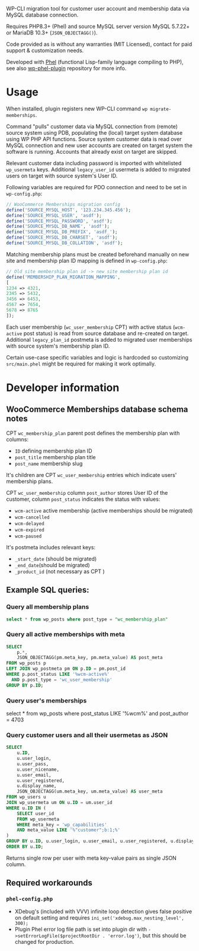 WP-CLI migration tool for customer user account and membership data via MySQL database connection.

Requires PHP8.3+ (Phel) and source MySQL server version MySQL 5.7.22+ or MariaDB 10.3+ (`JSON_OBJECTAGG()`).

Code provided as is without any warranties (MIT Licensed), contact for paid support & customization needs.

Developed with [Phel](https://phel-lang.org/) (functional Lisp-family language compiling to PHP), see also [wp-phel-plugin](https://github.com/jasalt/phel-wp-plugin) repository for more info.

# Usage

When installed, plugin registers new WP-CLI command `wp migrate-memberships`.

Command "pulls" customer data via MySQL connection from (remote) source system using PDB, populating the (local) target system database using WP PHP API functions. Source system customer data is read over MySQL connection and new user accounts are created on target system the software is running. Accounts that already exist on target are skipped.

Relevant customer data including password is imported with whitelisted `wp_usermeta` keys. Additional `legacy_user_id` usermeta is added to migrated users on target with source system's User ID.

Following variables are required for PDO connection and need to be set in `wp-config.php`:

```php
// WooCommerce Memberships migration config
define('SOURCE_MYSQL_HOST', '123.234.345.456');
define('SOURCE_MYSQL_USER', 'asdf');
define('SOURCE_MYSQL_PASSWORD', 'asdf');
define('SOURCE_MYSQL_DB_NAME', 'asdf');
define('SOURCE_MYSQL_DB_PREFIX', 'asdf_');
define('SOURCE_MYSQL_DB_CHARSET', 'asdf');
define('SOURCE_MYSQL_DB_COLLATION', 'asdf');
```

Matching membership plans must be created beforehand manually on new site and membership plan ID mapping is defined in `wp-config.php`:

```php
// Old site membership plan id -> new site membership plan id
define('MEMBERSHIP_PLAN_MIGRATION_MAPPING',
[
1234 => 4321,
2345 => 5432,
3456 => 6453,
4567 => 7654,
5678 => 8765
]);
```

Each user membership (`wc_user_membership` CPT) with active status (`wcm-active` post status) is read from source database and re-created on target. Additional `legacy_plan_id` postmeta is added to migrated user memberships with source system's membership plan ID.

Certain use-case specific variables and logic is hardcoded so customizing `src/main.phel` might be required for making it work optimally.

# Developer information

## WooCommerce Memberships database schema notes

CPT `wc_membership_plan` parent post defines the membership plan with columns:
- `ID` defining membership plan ID
- `post_title` membership plan title
- `post_name` membership slug

It's children are CPT `wc_user_membership` entries which indicate users' membership plans.

CPT `wc_user_membership` column `post_author` stores User ID of the customer, column `post_status` indicates the status with values:
- `wcm-active` active membership (active memberships should be migrated)
- `wcm-cancelled`
- `wcm-delayed`
- `wcm-expired`
- `wcm-paused`

It's postmeta includes relevant keys:
- `_start_date` (should be migrated)
- `_end_date`(should be migrated)
- `_product_id` (not necessary as CPT )

## Example SQL queries:
### Query all membership plans

```sql
select * from wp_posts where post_type = "wc_membership_plan"
```

### Query all active memberships with meta

```sql
SELECT
    p.*,
    JSON_OBJECTAGG(pm.meta_key, pm.meta_value) AS post_meta
FROM wp_posts p
LEFT JOIN wp_postmeta pm ON p.ID = pm.post_id
WHERE p.post_status LIKE '%wcm-active%'
  AND p.post_type = 'wc_user_membership'
GROUP BY p.ID;
```

### Query user's memberships
select * from wp_posts where post_status LIKE '%wcm%' and post_author = 4703

### Query customer users and all their usermetas as JSON

```sql
SELECT
    u.ID,
    u.user_login,
    u.user_pass,
    u.user_nicename,
    u.user_email,
    u.user_registered,
    u.display_name,
    JSON_OBJECTAGG(um.meta_key, um.meta_value) AS user_meta
FROM wp_users u
JOIN wp_usermeta um ON u.ID = um.user_id
WHERE u.ID IN (
    SELECT user_id
    FROM wp_usermeta
    WHERE meta_key = 'wp_capabilities'
    AND meta_value LIKE '%"customer";b:1;%'
)
GROUP BY u.ID, u.user_login, u.user_email, u.user_registered, u.display_name
ORDER BY u.ID;
```
Returns single row per user with meta key-value pairs as single JSON column.

## Required workarounds

### `phel-config.php`

- XDebug's (included with VVV) infinite loop detection gives false positive on default setting and requires `ini_set('xdebug.max_nesting_level', 300);`
- Plugin Phel error log file path is set into plugin dir with `->setErrorLogFile($projectRootDir . 'error.log')`, but this should be changed for production.

